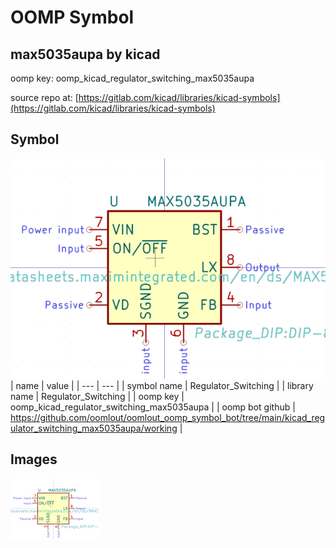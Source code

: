 # OOMP Symbol  
## max5035aupa  by kicad  
  
oomp key: oomp_kicad_regulator_switching_max5035aupa  
  
source repo at: [https://gitlab.com/kicad/libraries/kicad-symbols](https://gitlab.com/kicad/libraries/kicad-symbols)  
## Symbol  
  
[![working.png](working_600.png)](working.png)  
| name | value | 
| --- | --- | 
| symbol name | Regulator_Switching | 
| library name | Regulator_Switching | 
| oomp key | oomp_kicad_regulator_switching_max5035aupa | 
| oomp bot github | https://github.com/oomlout/oomlout_oomp_symbol_bot/tree/main/kicad_regulator_switching_max5035aupa/working | 
## Images  
  
[![working.png](working_140.png)](working.png)  
